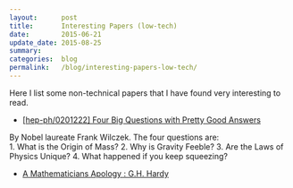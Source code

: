 ```yaml
---
layout:      post
title:       Interesting Papers (low-tech)
date:        2015-06-21
update_date: 2015-08-25
summary:     
categories:  blog
permalink:   /blog/interesting-papers-low-tech/
---
```


Here I list some non-technical papers that I have found very interesting to read.

* [[hep-ph/0201222] Four Big Questions with Pretty Good Answers](http://arxiv.org/abs/hep-ph/0201222)  

By Nobel laureate Frank Wilczek. The four questions are:  
    1. What is the Origin of Mass?
    2. Why is Gravity Feeble?
    3. Are the Laws of Physics Unique?
    4. What happened if you keep squeezing?

* [A Mathematicians Apology : G.H. Hardy](https://archive.org/details/AMathematiciansApology)